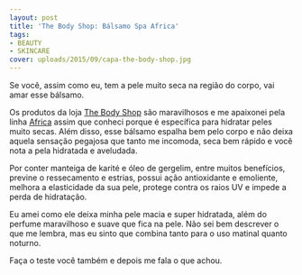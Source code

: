 ```yaml
---
layout: post
title: 'The Body Shop: Bálsamo Spa Africa'
tags:
- BEAUTY
- SKINCARE
cover: uploads/2015/09/capa-the-body-shop.jpg
---
```


Se você, assim como eu, tem a pele muito seca na região do corpo, vai amar esse bálsamo.

Os produtos da loja <a href="http://www.thebodyshop.com.br/">The Body Shop</a> são maravilhosos e me apaixonei pela linha <a href="http://www.thebodyshop.com.br/produto/balsamo-para-o-corpo-de-manteiga-de-karite-e-oleo-de-gergelim-spa-africa-92">Africa</a> assim que conheci porque é específica para hidratar peles muito secas. Além disso, esse bálsamo espalha bem pelo corpo e não deixa aquela sensação pegajosa que tanto me incomoda, seca bem rápido e você nota a pela hidratada e aveludada.

Por conter manteiga de karité e óleo de gergelim, entre muitos benefícios, previne o ressecamento e estrias, possui ação antioxidante e emoliente, melhora a elasticidade da sua pele, protege contra os raios UV e impede a perda de hidratação.

Eu amei como ele deixa minha pele macia e super hidratada, além do perfume maravilhoso e suave que fica na pele. Não sei bem descrever o que me lembra, mas eu sinto que combina tanto para o uso matinal quanto noturno.

Faça o teste você também e depois me fala o que achou.
